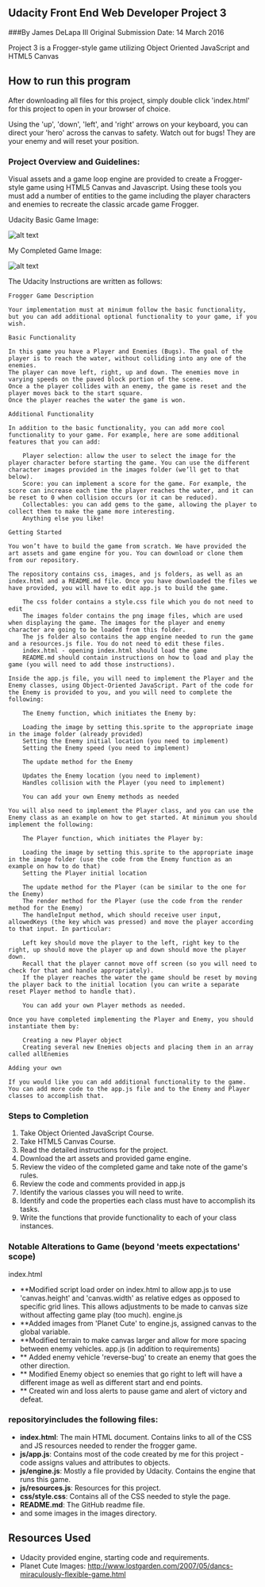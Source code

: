 ## Udacity Front End Web Developer Project 3
###By James DeLapa III
Original Submission Date: 14 March 2016

Project 3 is a Frogger-style game utilizing Object Oriented JavaScript and HTML5 Canvas

## How to run this program

After downloading all files for this project, simply double click 'index.html' for this project to open in your browser of choice.

Using the 'up', 'down', 'left', and 'right' arrows on your keyboard, you can direct your 'hero' across the canvas to safety.
Watch out for bugs! They are your enemy and will reset your position.

### Project Overview and Guidelines:
Visual assets and a game loop engine are provided to create a Frogger-style game using HTML5 Canvas and Javascript.
Using these tools you must add a number of entities to the game including the player characters and enemies to recreate the classic arcade game Frogger.

Udacity Basic Game Image:

![alt text](https://docs.google.com/a/seniorcaredirectory.com/drawings/image?id=swAv5AN00tRIxfdzMdTy3yg&rev=34&h=474&w=481&ac=1 "Udacity Frogger Game")


My Completed Game Image:

![alt text](https://github.com/jamesd3/Web-Developer-Project-3/blob/master/portfolio-cover.jpg "Udacity Frogger Game")

The Udacity Instructions are written as follows:

    Frogger Game Description

    Your implementation must at minimum follow the basic functionality, but you can add additional optional functionality to your game, if you wish.

    Basic Functionality

    In this game you have a Player and Enemies (Bugs). The goal of the player is to reach the water, without colliding into any one of the enemies.
    The player can move left, right, up and down. The enemies move in varying speeds on the paved block portion of the scene.
    Once a the player collides with an enemy, the game is reset and the player moves back to the start square.
    Once the player reaches the water the game is won.

    Additional Functionality

    In addition to the basic functionality, you can add more cool functionality to your game. For example, here are some additional features that you can add:

        Player selection: allow the user to select the image for the player character before starting the game. You can use the different character images provided in the images folder (we’ll get to that below).
        Score: you can implement a score for the game. For example, the score can increase each time the player reaches the water, and it can be reset to 0 when collision occurs (or it can be reduced).
        Collectables: you can add gems to the game, allowing the player to collect them to make the game more interesting.
        Anything else you like!

    Getting Started

    You won’t have to build the game from scratch. We have provided the art assets and game engine for you. You can download or clone them from our repository.

    The repository contains css, images, and js folders, as well as an index.html and a README.md file. Once you have downloaded the files we have provided, you will have to edit app.js to build the game.

        The css folder contains a style.css file which you do not need to edit
        The images folder contains the png image files, which are used when displaying the game. The images for the player and enemy character are going to be loaded from this folder.
        The js folder also contains the app engine needed to run the game and a resources.js file. You do not need to edit these files.
        index.html - opening index.html should load the game
        README.md should contain instructions on how to load and play the game (you will need to add those instructions).

    Inside the app.js file, you will need to implement the Player and the Enemy classes, using Object-Oriented JavaScript. Part of the code for the Enemy is provided to you, and you will need to complete the following:

        The Enemy function, which initiates the Enemy by:

        Loading the image by setting this.sprite to the appropriate image in the image folder (already provided)
        Setting the Enemy initial location (you need to implement)
        Setting the Enemy speed (you need to implement)

        The update method for the Enemy

        Updates the Enemy location (you need to implement)
        Handles collision with the Player (you need to implement)

        You can add your own Enemy methods as needed

    You will also need to implement the Player class, and you can use the Enemy class as an example on how to get started. At minimum you should implement the following:

        The Player function, which initiates the Player by:

        Loading the image by setting this.sprite to the appropriate image in the image folder (use the code from the Enemy function as an example on how to do that)
        Setting the Player initial location

        The update method for the Player (can be similar to the one for the Enemy)
        The render method for the Player (use the code from the render method for the Enemy)
        The handleInput method, which should receive user input, allowedKeys (the key which was pressed) and move the player according to that input. In particular:

        Left key should move the player to the left, right key to the right, up should move the player up and down should move the player down.
        Recall that the player cannot move off screen (so you will need to check for that and handle appropriately).
        If the player reaches the water the game should be reset by moving the player back to the initial location (you can write a separate reset Player method to handle that).

        You can add your own Player methods as needed.

    Once you have completed implementing the Player and Enemy, you should instantiate them by:

        Creating a new Player object
        Creating several new Enemies objects and placing them in an array called allEnemies

    Adding your own

    If you would like you can add additional functionality to the game. You can add more code to the app.js file and to the Enemy and Player classes to accomplish that.


### Steps to Completion

1. Take Object Oriented JavaScript Course.
2. Take HTML5 Canvas Course.
3. Read the detailed instructions for the project.
4. Download the art assets and provided game engine.
5. Review the video of the completed game and take note of the game's rules.
6. Review the code and comments provided in app.js
7. Identify the various classes you will need to write.
8. Identify and code the properties each class must have to accomplish its tasks.
9. Write the functions that provide functionality to each of your class instances.


### Notable Alterations to Game (beyond 'meets expectations' scope)
index.html
* **Modified script load order on index.html to allow app.js to use 'canvas.height' and 'canvas.width' as relative edges as opposed to specific grid lines. This allows adjustments to be made to canvas size without affecting game play (too much).
engine.js
* **Added images from 'Planet Cute' to engine.js, assigned canvas to the global variable.
* **Modified terrain to make canvas larger and allow for more spacing between enemy vehicles.
app.js (in addition to requirements)
* ** Added enemy vehicle 'reverse-bug' to create an enemy that goes the other direction.
* ** Modified Enemy object so enemies that go right to left will have a different image as well as different start and end points.
* ** Created win and loss alerts to pause game and alert of victory and defeat.

### repositoryincludes the following files:

* **index.html**: The main HTML document. Contains links to all of the CSS and JS resources needed to render the frogger game.
* **js/app.js**: Contains most of the code created by me for this project - code assigns values and attributes to objects.
* **js/engine.js**: Mostly a file provided by Udacity. Contains the engine that runs this game.
* **js/resources.js**: Resources for this project.
* **css/style.css**: Contains all of the CSS needed to style the page.
* **README.md**:
The GitHub readme file.
* and some images in the images directory.

## Resources Used
* Udacity provided engine, starting code and requirements.
* Planet Cute Images: http://www.lostgarden.com/2007/05/dancs-miraculously-flexible-game.html